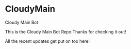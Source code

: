 # CloudyMain
Cloudy Main Bot

This is the Cloudy Main Bot Repo
Thanks for checking it out!

All the recent updates get put on too here!
